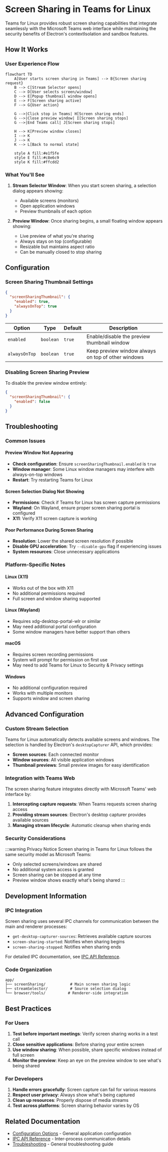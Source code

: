 # Screen Sharing in Teams for Linux

Teams for Linux provides robust screen sharing capabilities that integrate seamlessly with the Microsoft Teams web interface while maintaining the security benefits of Electron's contextIsolation and sandbox features.

## How It Works

### User Experience Flow

```mermaid
flowchart TD
    A[User starts screen sharing in Teams] --> B{Screen sharing request}
    B --> C[Stream Selector opens]
    C --> D[User selects screen/window]
    D --> E[Popup thumbnail window opens]
    E --> F[Screen sharing active]
    F --> G{User action}
    
    G -->|Click stop in Teams| H[Screen sharing ends]
    G -->|Close preview window| I[Screen sharing stops]
    G -->|End Teams call| J[Screen sharing stops]
    
    H --> K[Preview window closes]
    I --> K
    J --> K
    K --> L[Back to normal state]
    
    style A fill:#e1f5fe
    style E fill:#c8e6c9
    style K fill:#ffcdd2
```

### What You'll See

1. **Stream Selector Window**: When you start screen sharing, a selection dialog appears showing:
   - Available screens (monitors)
   - Open application windows
   - Preview thumbnails of each option

2. **Preview Window**: Once sharing begins, a small floating window appears showing:
   - Live preview of what you're sharing
   - Always stays on top (configurable)
   - Resizable but maintains aspect ratio
   - Can be manually closed to stop sharing

## Configuration

### Screen Sharing Thumbnail Settings

```json
{
  "screenSharingThumbnail": {
    "enabled": true,
    "alwaysOnTop": true
  }
}
```

| Option | Type | Default | Description |
|--------|------|---------|-------------|
| `enabled` | `boolean` | `true` | Enable/disable the preview thumbnail window |
| `alwaysOnTop` | `boolean` | `true` | Keep preview window always on top of other windows |

### Disabling Screen Sharing Preview

To disable the preview window entirely:

```json
{
  "screenSharingThumbnail": {
    "enabled": false
  }
}
```

## Troubleshooting

### Common Issues

#### Preview Window Not Appearing
- **Check configuration**: Ensure `screenSharingThumbnail.enabled` is `true`
- **Window manager**: Some Linux window managers may interfere with always-on-top windows
- **Restart**: Try restarting Teams for Linux

#### Screen Selection Dialog Not Showing
- **Permissions**: Check if Teams for Linux has screen capture permissions
- **Wayland**: On Wayland, ensure proper screen sharing portal is configured
- **X11**: Verify X11 screen capture is working

#### Poor Performance During Screen Sharing
- **Resolution**: Lower the shared screen resolution if possible
- **Disable GPU acceleration**: Try `--disable-gpu` flag if experiencing issues
- **System resources**: Close unnecessary applications

### Platform-Specific Notes

#### Linux (X11)
- Works out of the box with X11
- No additional permissions required
- Full screen and window sharing supported

#### Linux (Wayland)
- Requires xdg-desktop-portal-wlr or similar
- May need additional portal configuration
- Some window managers have better support than others

#### macOS
- Requires screen recording permissions
- System will prompt for permission on first use
- May need to add Teams for Linux to Security & Privacy settings

#### Windows
- No additional configuration required
- Works with multiple monitors
- Supports window and screen sharing

## Advanced Configuration

### Custom Stream Selection

Teams for Linux automatically detects available screens and windows. The selection is handled by Electron's `desktopCapturer` API, which provides:

- **Screen sources**: Each connected monitor
- **Window sources**: All visible application windows
- **Thumbnail previews**: Small preview images for easy identification

### Integration with Teams Web

The screen sharing feature integrates directly with Microsoft Teams' web interface by:

1. **Intercepting capture requests**: When Teams requests screen sharing access
2. **Providing stream sources**: Electron's desktop capturer provides available sources
3. **Managing stream lifecycle**: Automatic cleanup when sharing ends

### Security Considerations

:::warning Privacy Notice
Screen sharing in Teams for Linux follows the same security model as Microsoft Teams:
- Only selected screens/windows are shared
- No additional system access is granted
- Screen sharing can be stopped at any time
- Preview window shows exactly what's being shared
:::

## Development Information

### IPC Integration

Screen sharing uses several IPC channels for communication between the main and renderer processes:

- `get-desktop-capturer-sources`: Retrieves available capture sources
- `screen-sharing-started`: Notifies when sharing begins
- `screen-sharing-stopped`: Notifies when sharing ends

For detailed IPC documentation, see [IPC API Reference](ipc-api.md).

### Code Organization

```
app/
├── screenSharing/           # Main screen sharing logic
├── streamSelector/          # Source selection dialog
└── browser/tools/          # Renderer-side integration
```

## Best Practices

### For Users
1. **Test before important meetings**: Verify screen sharing works in a test call
2. **Close sensitive applications**: Before sharing your entire screen
3. **Use window sharing**: When possible, share specific windows instead of full screen
4. **Monitor the preview**: Keep an eye on the preview window to see what's being shared

### For Developers
1. **Handle errors gracefully**: Screen capture can fail for various reasons
2. **Respect user privacy**: Always show what's being captured
3. **Clean up resources**: Properly dispose of media streams
4. **Test across platforms**: Screen sharing behavior varies by OS

## Related Documentation

- [Configuration Options](configuration.md) - General application configuration
- [IPC API Reference](ipc-api.md) - Inter-process communication details
- [Troubleshooting](troubleshooting.md) - General troubleshooting guide